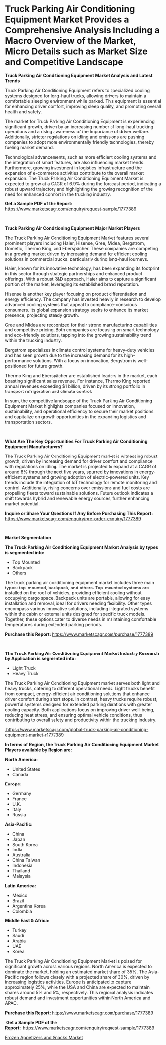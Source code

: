 <p><h1>Truck Parking Air Conditioning Equipment Market Provides a Comprehensive Analysis Including a Macro Overview of the Market, Micro Details such as Market Size and Competitive Landscape</h1></p><p><strong>Truck Parking Air Conditioning Equipment Market Analysis and Latest Trends</strong></p>
<p><p>Truck Parking Air Conditioning Equipment refers to specialized cooling systems designed for long-haul trucks, allowing drivers to maintain a comfortable sleeping environment while parked. This equipment is essential for enhancing driver comfort, improving sleep quality, and promoting overall health and safety. </p><p>The market for Truck Parking Air Conditioning Equipment is experiencing significant growth, driven by an increasing number of long-haul trucking operations and a rising awareness of the importance of driver welfare. Additionally, stricter regulations on idling and emissions are pushing companies to adopt more environmentally friendly technologies, thereby fueling market demand. </p><p>Technological advancements, such as more efficient cooling systems and the integration of smart features, are also influencing market trends. Furthermore, growing investment in logistics infrastructure and the expansion of e-commerce activities contribute to the overall market expansion. The Truck Parking Air Conditioning Equipment Market is expected to grow at a CAGR of 6.9% during the forecast period, indicating a robust upward trajectory and highlighting the growing recognition of the need for enhanced comfort in the trucking industry.</p></p>
<p><strong>Get a Sample PDF of the Report:&nbsp;</strong> <a href="https://www.marketscagr.com/enquiry/request-sample/1777389?utm_campaign=1166&utm_medium=2&utm_source=Github&utm_content=ia&utm_term=09022025&utm_id=truck-parking-air-conditioning-equipment">https://www.marketscagr.com/enquiry/request-sample/1777389</a></p>
<p>&nbsp;</p>
<p><strong>Truck Parking Air Conditioning Equipment Major Market Players</strong></p>
<p><p>The Truck Parking Air Conditioning Equipment Market features several prominent players including Haier, Hisense, Gree, Midea, Bergstrom, Dometic, Thermo King, and Eberspächer. These companies are competing in a growing market driven by increasing demand for efficient cooling solutions in commercial trucks, particularly during long-haul journeys.</p><p>Haier, known for its innovative technology, has been expanding its footprint in this sector through strategic partnerships and enhanced product offerings. With a robust R&D approach, Haier aims to capture a significant portion of the market, leveraging its established brand reputation.</p><p>Hisense is another key player focusing on product differentiation and energy efficiency. The company has invested heavily in research to develop advanced cooling systems that appeal to compliance-conscious consumers. Its global expansion strategy seeks to enhance its market presence, projecting steady growth.</p><p>Gree and Midea are recognized for their strong manufacturing capabilities and competitive pricing. Both companies are focusing on smart technology and eco-friendly solutions, tapping into the growing sustainability trend within the trucking industry.</p><p>Bergstrom specializes in climate control systems for heavy-duty vehicles and has seen growth due to the increasing demand for its high-performance solutions. With a focus on innovation, Bergstrom is well-positioned for future growth.</p><p>Thermo King and Eberspächer are established leaders in the market, each boasting significant sales revenue. For instance, Thermo King reported annual revenues exceeding $1 billion, driven by its strong portfolio in transport refrigeration and climate control.</p><p>In sum, the competitive landscape of the Truck Parking Air Conditioning Equipment Market highlights companies focused on innovation, sustainability, and operational efficiency to secure their market positions and capitalize on growth opportunities in the expanding logistics and transportation sectors.</p></p>
<p>&nbsp;</p>
<p><strong>What Are The Key Opportunities For Truck Parking Air Conditioning Equipment Manufacturers?</strong></p>
<p><p>The Truck Parking Air Conditioning Equipment market is witnessing robust growth, driven by increasing demand for driver comfort and compliance with regulations on idling. The market is projected to expand at a CAGR of around 8% through the next five years, spurred by innovations in energy-efficient systems and growing adoption of electric-powered units. Key trends include the integration of IoT technology for remote monitoring and control. Additionally, rising concerns over emissions and fuel costs are propelling fleets toward sustainable solutions. Future outlook indicates a shift towards hybrid and renewable energy sources, further enhancing market potential.</p></p>
<p><strong>Inquire or Share Your Questions If Any Before Purchasing This Report:</strong> <a href="https://www.marketscagr.com/enquiry/pre-order-enquiry/1777389?utm_campaign=1166&utm_medium=2&utm_source=Github&utm_content=ia&utm_term=09022025&utm_id=truck-parking-air-conditioning-equipment">https://www.marketscagr.com/enquiry/pre-order-enquiry/1777389</a></p>
<p>&nbsp;</p>
<p><strong>Market Segmentation</strong></p>
<p><strong>The Truck Parking Air Conditioning Equipment Market Analysis by types is segmented into:</strong></p>
<p><ul><li>Top Mounted</li><li>Backpack</li><li>Others</li></ul></p>
<p><p>The truck parking air conditioning equipment market includes three main types: top-mounted, backpack, and others. Top-mounted systems are installed on the roof of vehicles, providing efficient cooling without occupying cargo space. Backpack units are portable, allowing for easy installation and removal, ideal for drivers needing flexibility. Other types encompass various innovative solutions, including integrated systems within the cabin or external units designed for specific truck models. Together, these options cater to diverse needs in maintaining comfortable temperatures during extended parking periods.</p></p>
<p><strong>Purchase this Report:&nbsp;</strong><a href="https://www.marketscagr.com/purchase/1777389?utm_campaign=1166&utm_medium=2&utm_source=Github&utm_content=ia&utm_term=09022025&utm_id=truck-parking-air-conditioning-equipment">https://www.marketscagr.com/purchase/1777389</a></p>
<p>&nbsp;</p>
<p><strong>The Truck Parking Air Conditioning Equipment Market Industry Research by Application is segmented into:</strong></p>
<p><ul><li>Light Truck</li><li>Heavy Truck</li></ul></p>
<p><p>The Truck Parking Air Conditioning Equipment market serves both light and heavy trucks, catering to different operational needs. Light trucks benefit from compact, energy-efficient air conditioning solutions that enhance driver comfort during short stops. In contrast, heavy trucks require robust, powerful systems designed for extended parking durations with greater cooling capacity. Both applications focus on improving driver well-being, reducing heat stress, and ensuring optimal vehicle conditions, thus contributing to overall safety and productivity within the trucking industry.</p></p>
<p><a href="https://www.marketscagr.com/global-truck-parking-air-conditioning-equipment-market-r1777389?utm_campaign=1166&utm_medium=2&utm_source=Github&utm_content=ia&utm_term=09022025&utm_id=truck-parking-air-conditioning-equipment">&nbsp;https://www.marketscagr.com/global-truck-parking-air-conditioning-equipment-market-r1777389</a></p>
<p><strong>In terms of Region, the Truck Parking Air Conditioning Equipment Market Players available by Region are:</strong></p>
<p>
    <p> <strong> North America: </strong>
        <ul>
            <li>United States</li>
            <li>Canada</li>
        </ul>
        </p> 
    <p> <strong> Europe: </strong>
        <ul>
            <li>Germany</li>
            <li>France</li>
            <li>U.K.</li>
            <li>Italy</li>
            <li>Russia</li>
        </ul>
        </p> 
    <p> <strong> Asia-Pacific: </strong>
        <ul>
            <li>China</li>
            <li>Japan</li>
            <li>South Korea</li>
            <li>India</li>
            <li>Australia</li>
            <li>China Taiwan</li>
            <li>Indonesia</li>
            <li>Thailand</li>
            <li>Malaysia</li>
        </ul>
        </p> 
    <p> <strong> Latin America: </strong>
        <ul>
            <li>Mexico</li>
            <li>Brazil</li>
            <li>Argentina Korea</li>
            <li>Colombia</li>
        </ul>
        </p> 
    <p> <strong> Middle East & Africa: </strong>
        <ul>
            <li>Turkey</li>
            <li>Saudi</li>
            <li>Arabia</li>
            <li>UAE</li>
            <li>Korea</li>
        </ul>
    </p>
    </p>
<p><p>The Truck Parking Air Conditioning Equipment Market is poised for significant growth across various regions. North America is expected to dominate the market, holding an estimated market share of 35%. The Asia-Pacific region follows closely with a projected share of 30%, driven by increasing logistics activities. Europe is anticipated to capture approximately 25%, while the USA and China are expected to maintain shares around 5% and 5%, respectively. This regional analysis indicates robust demand and investment opportunities within North America and APAC.</p></p>
<p><strong>Purchase this Report: </strong><a href="https://www.marketscagr.com/purchase/1777389?utm_campaign=1166&utm_medium=2&utm_source=Github&utm_content=ia&utm_term=09022025&utm_id=truck-parking-air-conditioning-equipment">https://www.marketscagr.com/purchase/1777389</a></p>
<p>&nbsp;<strong>Get a Sample PDF of the Report:&nbsp;&nbsp;</strong><a href="https://www.marketscagr.com/enquiry/request-sample/1777389?utm_campaign=1166&utm_medium=2&utm_source=Github&utm_content=ia&utm_term=09022025&utm_id=truck-parking-air-conditioning-equipment">https://www.marketscagr.com/enquiry/request-sample/1777389</a></p>
<p><strong></strong></p>
<p><p><a href="https://github.com/willjis/Market-Research-Report-List-1/blob/main/frozen-appetizers-and-snacks-market.md?utm_campaign=1166&utm_medium=2&utm_source=Github&utm_content=ia&utm_term=09022025&utm_id=truck-parking-air-conditioning-equipment">Frozen Appetizers and Snacks Market</a></p></p>